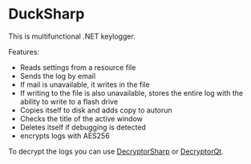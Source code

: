 # DuckSharp
This is multifunctional .NET keylogger.

Features:
- Reads settings from a resource file
- Sends the log by email
- If mail is unavailable, it writes in the file
- If writing to the file is also unavailable, stores the entire log with the ability to write to a flash drive
- Copies itself to disk and adds copy to autorun 
- Checks the title of the active window
- Deletes itself if debugging is detected
- encrypts logs with AES256

To decrypt the logs you can use [DecryptorSharp](https://github.com/zorggish/DecryptorSharp) or [DecryptorQt](https://github.com/zorggish/DecryptorQt).
